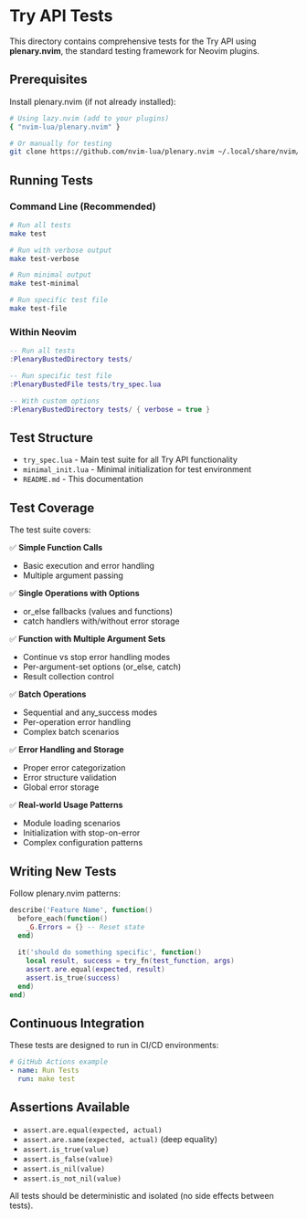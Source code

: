 # Try API Tests

This directory contains comprehensive tests for the Try API using **plenary.nvim**, the standard testing framework for Neovim plugins.

## Prerequisites

Install plenary.nvim (if not already installed):

```bash
# Using lazy.nvim (add to your plugins)
{ "nvim-lua/plenary.nvim" }

# Or manually for testing
git clone https://github.com/nvim-lua/plenary.nvim ~/.local/share/nvim/lazy/plenary.nvim
```

## Running Tests

### Command Line (Recommended)
```bash
# Run all tests
make test

# Run with verbose output  
make test-verbose

# Run minimal output
make test-minimal

# Run specific test file
make test-file
```

### Within Neovim
```lua
-- Run all tests
:PlenaryBustedDirectory tests/

-- Run specific test file
:PlenaryBustedFile tests/try_spec.lua

-- With custom options
:PlenaryBustedDirectory tests/ { verbose = true }
```

## Test Structure

- `try_spec.lua` - Main test suite for all Try API functionality
- `minimal_init.lua` - Minimal initialization for test environment
- `README.md` - This documentation

## Test Coverage

The test suite covers:

✅ **Simple Function Calls**
- Basic execution and error handling
- Multiple argument passing

✅ **Single Operations with Options**  
- or_else fallbacks (values and functions)
- catch handlers with/without error storage

✅ **Function with Multiple Argument Sets**
- Continue vs stop error handling modes
- Per-argument-set options (or_else, catch)
- Result collection control

✅ **Batch Operations**
- Sequential and any_success modes
- Per-operation error handling
- Complex batch scenarios

✅ **Error Handling and Storage**
- Proper error categorization
- Error structure validation
- Global error storage

✅ **Real-world Usage Patterns**
- Module loading scenarios
- Initialization with stop-on-error
- Complex configuration patterns

## Writing New Tests

Follow plenary.nvim patterns:

```lua
describe('Feature Name', function()
  before_each(function()
    _G.Errors = {} -- Reset state
  end)
  
  it('should do something specific', function()
    local result, success = try_fn(test_function, args)
    assert.are.equal(expected, result)
    assert.is_true(success)
  end)
end)
```

## Continuous Integration

These tests are designed to run in CI/CD environments:

```yaml
# GitHub Actions example
- name: Run Tests
  run: make test
```

## Assertions Available

- `assert.are.equal(expected, actual)`
- `assert.are.same(expected, actual)` (deep equality)
- `assert.is_true(value)`
- `assert.is_false(value)` 
- `assert.is_nil(value)`
- `assert.is_not_nil(value)`

All tests should be deterministic and isolated (no side effects between tests).